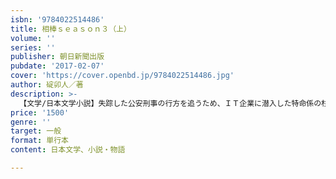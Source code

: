 ```yaml
---
isbn: '9784022514486'
title: 相棒ｓｅａｓｏｎ３（上）
volume: ''
series: ''
publisher: 朝日新聞出版
pubdate: '2017-02-07'
cover: 'https://cover.openbd.jp/9784022514486.jpg'
author: 碇卯人／著
description: >-
  【文学/日本文学小説】失踪した公安刑事の行方を追うため、ＩＴ企業に潜入した特命係の杉下右京と亀山薫は、社長の北潟の元に人間の左腕が送られてきた場面に遭遇する。数日後、東京湾から、片腕のない男性の焼死体が発見されて……。全５話収録。
price: '1500'
genre: ''
target: 一般
format: 単行本
content: 日本文学、小説・物語

---
```

